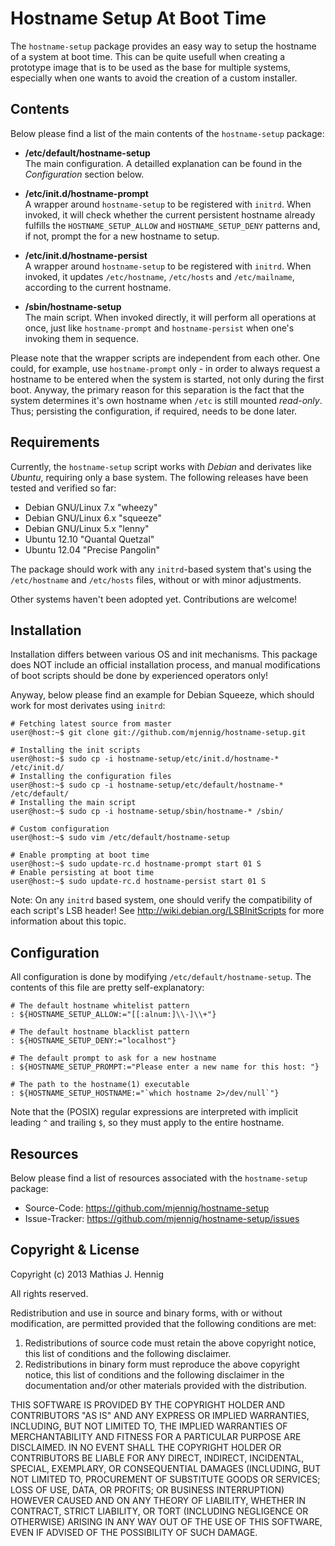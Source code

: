 Hostname Setup At Boot Time
===========================

The `hostname-setup` package provides an easy way to setup the hostname of
a system at boot time. This can be quite usefull when creating a prototype
image that is to be used as the base for multiple systems, especially when
one wants to avoid the creation of a custom installer.


Contents
--------

Below please find a list of the main contents of the `hostname-setup`
package:

- **/etc/default/hostname-setup**  
The main configuration. A detailled explanation can be found in the
_Configuration_ section below.

- **/etc/init.d/hostname-prompt**  
A wrapper around `hostname-setup` to be registered with `initrd`. When
invoked, it will check whether the current persistent hostname already
fulfills the `HOSTNAME_SETUP_ALLOW` and `HOSTNAME_SETUP_DENY` patterns
and, if not, prompt the for a new hostname to setup.

- **/etc/init.d/hostname-persist**  
A wrapper around `hostname-setup` to be registered with `initrd`. When
invoked, it updates `/etc/hostname`, `/etc/hosts` and `/etc/mailname`,
according to the current hostname.

- **/sbin/hostname-setup**  
The main script. When invoked directly, it  will perform all operations
at once, just like `hostname-prompt` and `hostname-persist` when one's
invoking them in sequence.

Please note that the wrapper scripts are independent from each other. One
could, for example, use `hostname-prompt` only - in order to always request
a hostname to be entered when the system is started, not only during the
first boot.
Anyway, the primary reason for this separation is the fact that the system
determines it's own hostname when `/etc` is still mounted _read-only_.
Thus; persisting the configuration, if required, needs to be done later.

Requirements
------------

Currently, the `hostname-setup` script works with _Debian_ and derivates
like _Ubuntu_, requiring only a base system. The following releases have
been tested and verified so far:

- Debian GNU/Linux 7.x "wheezy"
- Debian GNU/Linux 6.x "squeeze"
- Debian GNU/Linux 5.x "lenny"
- Ubuntu 12.10 "Quantal Quetzal"
- Ubuntu 12.04 "Precise Pangolin"

The package should work with any `initrd`-based system that's using the
`/etc/hostname` and `/etc/hosts` files, without or with minor adjustments.

Other systems haven't been adopted yet. Contributions are welcome!


Installation
------------

Installation differs between various OS and init mechanisms. This package
does NOT include an official installation process, and manual modifications
of boot scripts should be done by experienced operators only!

Anyway, below please find an example for Debian Squeeze, which should work
for most derivates using `initrd`:

    # Fetching latest source from master
    user@host:~$ git clone git://github.com/mjennig/hostname-setup.git

    # Installing the init scripts
    user@host:~$ sudo cp -i hostname-setup/etc/init.d/hostname-* /etc/init.d/
    # Installing the configuration files
    user@host:~$ sudo cp -i hostname-setup/etc/default/hostname-* /etc/default/
    # Installing the main script
    user@host:~$ sudo cp -i hostname-setup/sbin/hostname-* /sbin/

    # Custom configuration
    user@host:~$ sudo vim /etc/default/hostname-setup

    # Enable prompting at boot time
    user@host:~$ sudo update-rc.d hostname-prompt start 01 S
    # Enable persisting at boot time
    user@host:~$ sudo update-rc.d hostname-persist start 01 S

Note: On any `initrd` based system, one should verify the compatibility
of each script's LSB header! See http://wiki.debian.org/LSBInitScripts for
more information about this topic.


Configuration
-------------

All configuration is done by modifying `/etc/default/hostname-setup`. The
contents of this file are pretty self-explanatory:

    # The default hostname whitelist pattern
    : ${HOSTNAME_SETUP_ALLOW:="[[:alnum:]\\-]\\+"}

    # The default hostname blacklist pattern
    : ${HOSTNAME_SETUP_DENY:="localhost"}

    # The default prompt to ask for a new hostname
    : ${HOSTNAME_SETUP_PROMPT:="Please enter a new name for this host: "}

    # The path to the hostname(1) executable
    : ${HOSTNAME_SETUP_HOSTNAME:="`which hostname 2>/dev/null`"}

Note that the (POSIX) regular expressions are interpreted with implicit
leading `^` and trailing `$`, so they must apply to the entire hostname.


Resources
---------

Below please find a list of resources associated with the `hostname-setup`
package:

- Source-Code:                   https://github.com/mjennig/hostname-setup
- Issue-Tracker:          https://github.com/mjennig/hostname-setup/issues


Copyright & License
-------------------

Copyright (c) 2013 Mathias J. Hennig

All rights reserved.

Redistribution and use in source and binary forms, with or without
modification, are permitted provided that the following conditions
are met:

1.  Redistributions of source code must retain the above copyright
    notice, this list of conditions and the following disclaimer.
2.  Redistributions in binary form must reproduce the above copyright
    notice, this list of conditions and the following disclaimer in
    the documentation and/or other materials provided with the
    distribution.

THIS SOFTWARE IS PROVIDED BY THE COPYRIGHT HOLDER AND CONTRIBUTORS
"AS IS" AND ANY EXPRESS OR IMPLIED WARRANTIES, INCLUDING, BUT NOT
LIMITED TO, THE IMPLIED WARRANTIES OF MERCHANTABILITY AND FITNESS FOR
A PARTICULAR PURPOSE ARE DISCLAIMED. IN NO EVENT SHALL THE COPYRIGHT
HOLDER OR CONTRIBUTORS BE LIABLE FOR ANY DIRECT, INDIRECT, INCIDENTAL,
SPECIAL, EXEMPLARY, OR CONSEQUENTIAL DAMAGES (INCLUDING, BUT NOT
LIMITED TO, PROCUREMENT OF SUBSTITUTE GOODS OR SERVICES; LOSS OF USE,
DATA, OR PROFITS; OR BUSINESS INTERRUPTION) HOWEVER CAUSED AND ON ANY
THEORY OF LIABILITY, WHETHER IN CONTRACT, STRICT LIABILITY, OR TORT
(INCLUDING NEGLIGENCE OR OTHERWISE) ARISING IN ANY WAY OUT OF THE USE
OF THIS SOFTWARE, EVEN IF ADVISED OF THE POSSIBILITY OF SUCH DAMAGE.

